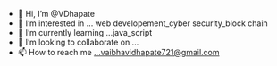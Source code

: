 - 👋 Hi, I’m @VDhapate
- 👀 I’m interested in ... web developement_cyber security_block chain
- 🌱 I’m currently learning ...java_script
- 💞️ I’m looking to collaborate on ...
- 📫 How to reach me ...vaibhavidhapate721@gmail.com

<!---
VDhapate/VDhapate is a ✨ special ✨ repository because its `README.md` (this file) appears on your GitHub profile.
You can click the Preview link to take a look at your changes.
--->

